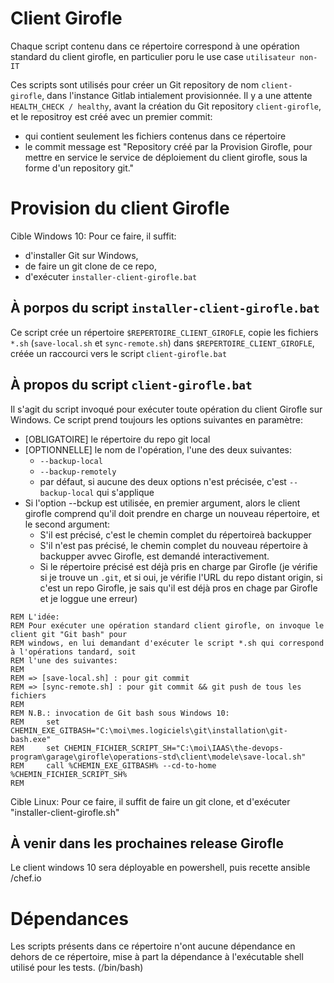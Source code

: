 # Client Girofle

Chaque script contenu dans ce répertoire correspond à une opération standard du client girofle, en particulier poru le use case `utilisateur non-IT`

Ces scripts sont utilisés pour créer un Git repository de nom `client-girofle`, dans l'instance Gitlab intialement provisionnée.
Il y a  une attente `HEALTH_CHECK / healthy`, avant la création du Git repository `client-girofle`, et le repositroy est créé
avec un premier commit:
* qui contient seulement les fichiers contenus dans ce répertoire 
* le commit message est "Repository créé par la Provision Girofle, pour mettre en service le service de déploiement du client girofle, sous la forme d'un repository git."

# Provision du client Girofle

Cible Windows 10:
Pour ce faire, il suffit:
* d'installer Git sur Windows,
* de faire un git clone de ce repo,
* d'exécuter `installer-client-girofle.bat`

## À porpos du script `installer-client-girofle.bat`

Ce script crée un répertoire `$REPERTOIRE_CLIENT_GIROFLE`, copie les fichiers `*.sh` (`save-local.sh` et `sync-remote.sh`) dans `$REPERTOIRE_CLIENT_GIROFLE`, créée un raccourci vers le script `client-girofle.bat`

## À propos du script `client-girofle.bat`

Il s'agit du script invoqué pour exécuter toute opération du client Girofle sur Windows.
Ce script prend toujours les options suivantes en paramètre:
* [OBLIGATOIRE] le répertoire du repo git local
* [OPTIONNELLE] le nom de l'opération, l'une des deux suivantes:
  * `--backup-local`
  * `--backup-remotely`
  * par défaut, si aucune des deux options n'est précisée, c'est `--backup-local` qui s'applique
* Si l'option --bckup est utilisée, en premier argument, alors le client girofle comprend qu'il doit prendre en charge un nouveau répertoire, et le second argument:
  * S'il est précisé, c'est le chemin complet du répertoireà backupper
  * S'il n'est pas précisé, le chemin complet du nouveau répertoire à backupper avvec Girofle, est demandé interactivement.
  * Si le répertoire précisé est déjà pris en charge par Girofle (je vérifie si je trouve un `.git`, et si oui, je vérifie l'URL du repo distant origin, si c'est un repo Girofle, je sais qu'il est déjà pros en chage par Girofle et je loggue une erreur)


```
REM L'idée:  
REM Pour exécuter une opération standard client girofle, on invoque le client git "Git bash" pour
REM windows, en lui demandant d'exécuter le script *.sh qui correspond à l'opérations tandard, soit 
REM l'une des suivantes:
REM 
REM => [save-local.sh] : pour git commit
REM => [sync-remote.sh] : pour git commit && git push de tous les fichiers
REM 
REM N.B.: invocation de Git bash sous Windows 10:
REM 	set CHEMIN_EXE_GITBASH="C:\moi\mes.logiciels\git\installation\git-bash.exe"
REM 	set CHEMIN_FICHIER_SCRIPT_SH="C:\moi\IAAS\the-devops-program\garage\girofle\operations-std\client\modele\save-local.sh"
REM 	call %CHEMIN_EXE_GITBASH% --cd-to-home %CHEMIN_FICHIER_SCRIPT_SH%
REM 
```




Cible Linux:
Pour ce faire, il suffit de faire un git clone, et d'exécuter "installer-client-girofle.sh"


## À venir dans les prochaines release Girofle


Le client windows 10 sera déployable en powershell, puis recette ansible /chef.io


# Dépendances

Les scripts présents dans ce répertoire n'ont aucune dépendance en dehors de ce répertoire, mise à part la dépendance à l'exécutable shell utilisé pour les tests. (/bin/bash)

